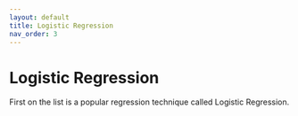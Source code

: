 ```yaml
---
layout: default
title: Logistic Regression
nav_order: 3
---
```


# Logistic Regression

First on the list is a popular regression technique called Logistic Regression.